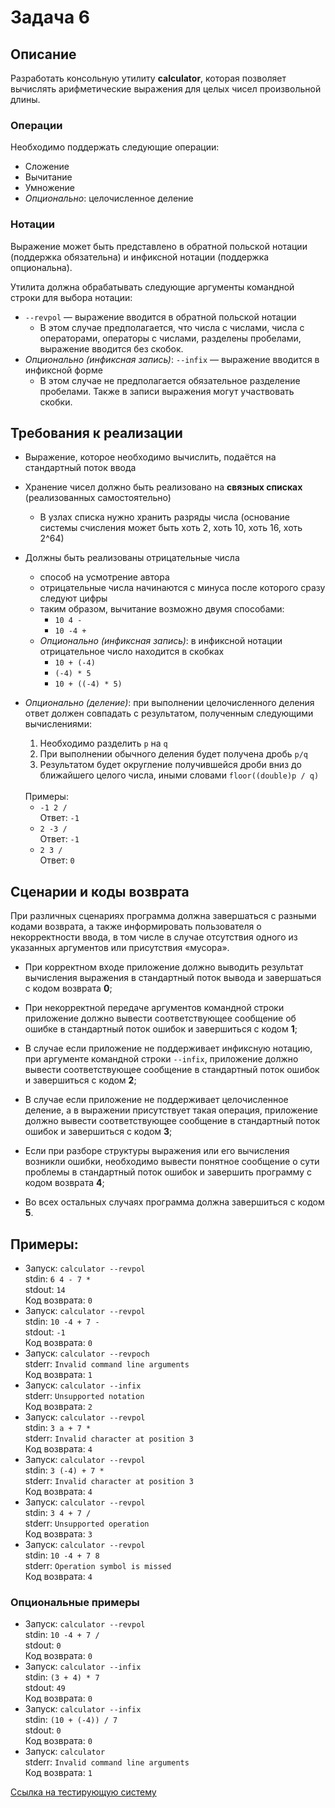 # Задача 6

## Описание

Разработать консольную утилиту **calculator**, которая позволяет вычислять арифметические выражения для целых чисел произвольной длины.

### Операции

Необходимо поддержать следующие операции:

- Сложение
- Вычитание
- Умножение
- _Опционально_: целочисленное деление

### Нотации

Выражение может быть представлено в обратной польской нотации (поддержка обязательна) и инфиксной нотации (поддержка опциональна).

Утилита должна обрабатывать следующие аргументы командной строки для выбора нотации:

- `--revpol` — выражение вводится в обратной польской нотации
  - В этом случае предполагается, что числа с числами, числа с операторами, операторы с числами, разделены пробелами, выражение вводится без скобок.
- _Опционально (инфиксная запись)_: `--infix` — выражение вводится в инфиксной форме
  - В этом случае не предполагается обязательное разделение пробелами. Также в записи выражения могут участвовать скобки.

## Требования к реализации

- Выражение, которое необходимо вычислить, подаётся на стандартный поток ввода
- Хранение чисел должно быть реализовано на **связных списках** (реализованных самостоятельно)
  - В узлах списка нужно хранить разряды числа (основание системы счисления может быть хоть 2, хоть 10, хоть 16, хоть 2^64)
- Должны быть реализованы отрицательные числа
  - способ на усмотрение автора
  - отрицательные числа начинаются с минуса после которого сразу следуют цифры
  - таким образом, вычитание возможно двумя способами:
    - `10 4 -`
    - `10 -4 +`
  - _Опционально (инфиксная запись)_: в инфиксной нотации отрицательное число находится в скобках
    - `10 + (-4)`
    - `(-4) * 5`
    - `10 + ((-4) * 5)`
- _Опционально (деление)_: при выполнении целочисленного деления ответ должен совпадать с результатом, полученным следующими вычислениями:
  1. Необходимо разделить `p` на `q`
  2. При выполнении обычного деления будет получена дробь `p/q`
  3. Результатом будет округление получившейся дроби вниз до ближайшего целого числа, иными словами `floor((double)p / q)`
  </br>
  Примеры:

  - `-1 2 /` </br>
    Ответ: `-1`
  - `2 -3 /` </br>
    Ответ: `-1`
  - `2 3 /` </br>
    Ответ: `0`

## Сценарии и коды возврата

При различных сценариях программа должна завершаться с разными кодами возврата, а также информировать пользователя о некорректности ввода, в том числе в случае отсутствия одного из указанных аргументов или присутствия «мусора».

- При корректном входе приложение должно выводить результат вычисления выражения в стандартный поток вывода и завершаться с кодом возврата **0**;

- При некорректной передаче аргументов командной строки приложение должно вывести соответствующее сообщение об ошибке в стандартный поток ошибок и завершиться с кодом **1**;

- В случае если приложение не поддерживает инфиксную нотацию, при аргументе командной строки `--infix`, приложение должно вывести соответствующее сообщение в стандартный поток ошибок и завершиться с кодом **2**;

- В случае если приложение не поддерживает целочисленное деление, а в выражении присутствует такая операция, приложение должно вывести соответствующее сообщение в стандартный поток ошибок и завершиться с кодом **3**;

- Если при разборе структуры выражения или его вычисления возникли ошибки, необходимо вывести понятное сообщение о сути проблемы в стандартный поток ошибок и завершить программу с кодом возврата **4**;

- Во всех остальных случаях программа должна завершиться с кодом **5**.

## Примеры:

- Запуск: `calculator --revpol`<br/>
  stdin: `6 4 - 7 *`<br/>
  stdout: `14`<br/>
  Код возврата: `0`
- Запуск: `calculator --revpol`<br/>
  stdin: `10 -4 + 7 -`<br/>
  stdout: `-1`<br/>
  Код возврата: `0`
- Запуск: `calculator --revpoch`<br/>
  stderr: `Invalid command line arguments`<br/>
  Код возврата: `1`
- Запуск: `calculator --infix`<br/>
  stderr: `Unsupported notation`<br/>
  Код возврата: `2`
- Запуск: `calculator --revpol`<br/>
  stdin: `3 a + 7 *`<br/>
  stderr: `Invalid character at position 3`<br/>
  Код возврата: `4`
- Запуск: `calculator --revpol`<br/>
  stdin: `3 (-4) + 7 *`<br/>
  stderr: `Invalid character at position 3`<br/>
  Код возврата: `4`
- Запуск: `calculator --revpol`<br/>
  stdin: `3 4 + 7 /`<br/>
  stderr: `Unsupported operation`<br/>
  Код возврата: `3`
- Запуск: `calculator --revpol`<br/>
  stdin: `10 -4 + 7 8`<br/>
  stderr: `Operation symbol is missed`<br/>
  Код возврата: `4`

### Опциональные примеры

- Запуск: `calculator --revpol`<br/>
  stdin: `10 -4 + 7 /`<br/>
  stdout: `0`<br/>
  Код возврата: `0`
- Запуск: `calculator --infix`<br/>
  stdin: `(3 + 4) * 7`<br/>
  stdout: `49`<br/>
  Код возврата: `0`
- Запуск: `calculator --infix`<br/>
  stdin: `(10 + (-4)) / 7`<br/>
  stdout: `0`<br/>
  Код возврата: `0`
- Запуск: `calculator`<br/>
  stderr: `Invalid command line arguments`<br/>
  Код возврата: `1`

[Ссылка на тестирующую систему](https://github.com/spbu-coding-2024/6-grading-system)
